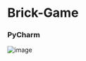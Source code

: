 # Brick-Game
### PyCharm

![image](https://user-images.githubusercontent.com/69798234/135657976-60dcb4f9-af7e-4def-8ccc-caa24c8de687.png)
